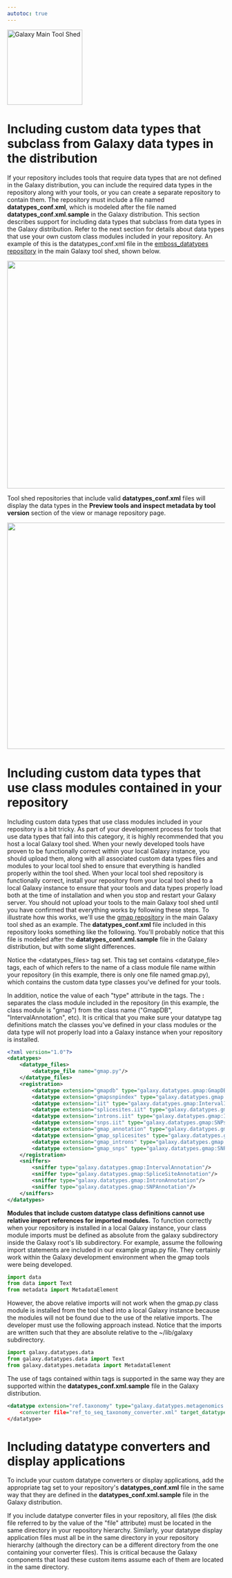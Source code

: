 ```yaml
---
autotoc: true
---
```

<div class='center'> <a href='http://toolshed.g2.bx.psu.edu'><img src="/src/images/Logos/ToolShed.jpg" alt="Galaxy Main Tool Shed" height="174" /></a> </div>



# Including custom data types that subclass from Galaxy data types in the distribution

If your repository includes tools that require data types that are not defined in the Galaxy distribution, you can include the required data types in the repository along with your tools, or you can create a separate repository to contain them. The repository must include a file named **datatypes_conf.xml**, which is modeled after the file named **datatypes_conf.xml.sample** in the Galaxy distribution. This section describes support for including data types that subclass from data types in the Galaxy distribution. Refer to the next section for details about data types that use your own custom class modules included in your repository.
An example of this is the datatypes_conf.xml file in the [emboss_datatypes repository](http://toolshed.g2.bx.psu.edu/repository/browse_categories?sort=name&id=3ac79d5752c6d938&f-deleted=False&webapp=community&f-free-text-search=emboss&operation=view_or_manage_repository) in the main Galaxy tool shed, shown below.

<img src="/src/ToolShedDatatypesFeatures/emboss_datatypes_contents.png" alt="" height="527" />

Tool shed repositories that include valid **datatypes_conf.xml** files will display the data types in the **Preview tools and inspect metadata by tool version** section of the view or manage repository page.

<img src="/src/ToolShedDatatypesFeatures/emboss_datatypes.png" alt="" height="524" />

# Including custom data types that use class modules contained in your repository

Including custom data types that use class modules included in your repository is a bit tricky. As part of your development process for tools that use data types that fall into this category, it is highly recommended that you host a local Galaxy tool shed. When your newly developed tools have proven to be functionally correct within your local Galaxy instance, you should upload them, along with all associated custom data types files and modules to your local tool shed to ensure that everything is handled properly within the tool shed. When your local tool shed repository is functionally correct, install your repository from your local tool shed to a local Galaxy instance to ensure that your tools and data types properly load both at the time of installation and when you stop and restart your Galaxy server. You should not upload your tools to the main Galaxy tool shed until you have confirmed that everything works by following these steps.
To illustrate how this works, we'll use the [gmap repository](http://toolshed.g2.bx.psu.edu/repository/browse_categories?sort=name&id=4131098bea459833&f-deleted=False&webapp=community&f-free-text-search=gmap&operation=view_or_manage_repository) in the main Galaxy tool shed as an example. The **datatypes_conf.xml** file included in this repository looks something like the following. You'll probably notice that this file is modeled after the **datatypes_conf.xml.sample** file in the Galaxy distribution, but with some slight differences.

Notice the <datatypes_files> tag set. This tag set contains <datatype_file> tags, each of which refers to the name of a class module file name within your repository (in this example, there is only one file named gmap.py), which contains the custom data type classes you've defined for your tools.

In addition, notice the value of each "type" attribute in the <datatype> tags. The **:** separates the class module included in the repository (in this example, the class module is "gmap") from the class name ("GmapDB", "IntervalAnnotation", etc). It is critical that you make sure your datatype tag definitions match the classes you've defined in your class modules or the data type will not properly load into a Galaxy instance when your repository is installed.

```xml
<?xml version="1.0"?>
<datatypes>
    <datatype_files>
        <datatype_file name="gmap.py"/>
    </datatype_files>
    <registration>
        <datatype extension="gmapdb" type="galaxy.datatypes.gmap:GmapDB" display_in_upload="False"/>
        <datatype extension="gmapsnpindex" type="galaxy.datatypes.gmap:GmapSnpIndex" display_in_upload="False"/>
        <datatype extension="iit" type="galaxy.datatypes.gmap:IntervalIndexTree" display_in_upload="True"/>
        <datatype extension="splicesites.iit" type="galaxy.datatypes.gmap:SpliceSitesIntervalIndexTree" display_in_upload="True"/>
        <datatype extension="introns.iit" type="galaxy.datatypes.gmap:IntronsIntervalIndexTree" display_in_upload="True"/>
        <datatype extension="snps.iit" type="galaxy.datatypes.gmap:SNPsIntervalIndexTree" display_in_upload="True"/>
        <datatype extension="gmap_annotation" type="galaxy.datatypes.gmap:IntervalAnnotation" display_in_upload="False"/>
        <datatype extension="gmap_splicesites" type="galaxy.datatypes.gmap:SpliceSiteAnnotation" display_in_upload="True"/>
        <datatype extension="gmap_introns" type="galaxy.datatypes.gmap:IntronAnnotation" display_in_upload="True"/>
        <datatype extension="gmap_snps" type="galaxy.datatypes.gmap:SNPAnnotation" display_in_upload="True"/>
    </registration>
    <sniffers>
        <sniffer type="galaxy.datatypes.gmap:IntervalAnnotation"/>
        <sniffer type="galaxy.datatypes.gmap:SpliceSiteAnnotation"/>
        <sniffer type="galaxy.datatypes.gmap:IntronAnnotation"/>
        <sniffer type="galaxy.datatypes.gmap:SNPAnnotation"/>
    </sniffers>
</datatypes>
```


**Modules that include custom datatype class definitions cannot use relative import references for imported modules.** To function correctly when your repository is installed in a local Galaxy instance, your class module imports must be defined as absolute from the galaxy subdirectory inside the Galaxy root's lib subdirectory. For example, assume the following import statements are included in our example gmap.py file. They certainly work within the Galaxy development environment when the gmap tools were being developed.

```python
import data
from data import Text
from metadata import MetadataElement
```


However, the above relative imports will not work when the gmap.py class module is installed from the tool shed into a local Galaxy instance because the modules will not be found due to the use of the relative imports. The developer must use the following approach instead. Notice that the imports are written such that they are absolute relative to the ~/lib/galaxy subdirectory.

```python
import galaxy.datatypes.data
from galaxy.datatypes.data import Text
from galaxy.datatypes.metadata import MetadataElement
```


The use of <converter> tags contained within <datatype> tags is supported in the same way they are supported within the **datatypes_conf.xml.sample** file in the Galaxy distribution.

```xml
<datatype extension="ref.taxonomy" type="galaxy.datatypes.metagenomics:RefTaxonomy" display_in_upload="true"
    <converter file="ref_to_seq_taxonomy_converter.xml" target_datatype="seq.taxonomy"/>
</datatype>
```


# Including datatype converters and display applications

To include your custom datatype converters or display applications, add the appropriate tag set to your repository's **datatypes_conf.xml** file in the same way that they are defined in the **datatypes_conf.xml.sample** file in the Galaxy distribution.

If you include datatype converter files in your repository, all files (the disk file referred to by the value of the "file" attribute) must be located in the same directory in your repository hierarchy. Similarly, your datatype display application files must all be in the same directory in your repository hierarchy (although the directory can be a different directory from the one containing your converter files). This is critical because the Galaxy components that load these custom items assume each of them are located in the same directory.
